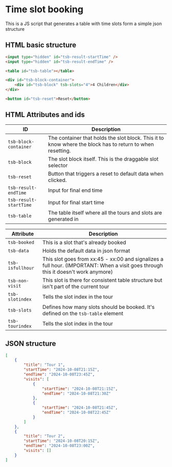 # Time slot booking

This is a JS script that generates a table with time slots form a simple json structure

## HTML basic structure

```html
<input type="hidden" id="tsb-result-startTime" />
<input type="hidden" id="tsb-result-endTime" />

<table id="tsb-table"></table>

<div id="tsb-block-container">
    <div id="tsb-block" tsb-slots="4">4 Children</div>
</div>

<button id="tsb-reset">Reset</button>
```

## HTML Attributes and ids

| ID                     | Description                                                                                               |
| ---------------------- | --------------------------------------------------------------------------------------------------------- |
| `tsb-block-container`  | The container that holds the slot block. This it to know where the block has to return to when resetting. |
| `tsb-block`            | The slot block itself. This is the draggable slot selector                                                |
| `tsb-reset`            | Button that triggers a reset to default data when clicked.                                                |
| `tsb-result-endTime`   | Input for final end time                                                                                  |
| `tsb-result-startTime` | Input for final start time                                                                                |
| `tsb-table`            | The table itself where all the tours and slots are generated in                                           |

| Attribute        | Description                                                                                                                       |
| ---------------- | --------------------------------------------------------------------------------------------------------------------------------- |
| `tsb-booked`     | This is a slot that's already booked                                                                                              |
| `tsb-data`       | Holds the default data in json format                                                                                             |
| `tsb-isfullhour` | This slot goes from xx:45 - xx:00 and signalizes a full hour. (IMPORTANT: When a visit goes through this it doesn't work anymore) |
| `tsb-non-visit`  | This slot is there for consistent table structure but isn't part of the current tour                                              |
| `tsb-slotindex`  | Tells the slot index in the tour                                                                                                  |
| `tsb-slots`      | Defines how many slots should be booked. It's defined on the `tsb-table` element                                                  |
| `tsb-tourindex`  | Tells the slot index in the tour                                                                                                  |

## JSON structure

```json
[
    {
        "title": "Tour 1",
        "startTime": "2024-10-08T21:15Z",
        "endTime": "2024-10-08T23:45Z",
        "visits": [
            {
                "startTime": "2024-10-08T21:15Z",
                "endTime": "2024-10-08T21:30Z"
            },
            {
                "startTime": "2024-10-08T21:45Z",
                "endTime": "2024-10-08T22:45Z"
            }
        ]
    },
    {
        "title": "Tour 2",
        "startTime": "2024-10-08T20:15Z",
        "endTime": "2024-10-08T23:00Z",
        "visits": []
    }
]
```
